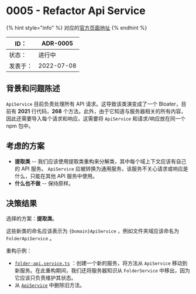 # 0005 - Refactor Api Service

{% hint style="info" %}
对应的[官方页面地址](https://contributing.bitwarden.com/architecture/adr/refactor-api-service)
{% endhint %}

| ID：  | ADR-0005   |
| ---- | ---------- |
| 状态：  | 进行中        |
| 发表于： | 2022-07-08 |

## 背景和问题陈述​ <a href="#context-and-problem-statement" id="context-and-problem-statement"></a>

`ApiService` 目前负责处理所有 API 请求。这导致该类演变成了一个 Bloater，目前有 **2021** 行代码，**268** 个方法。此外，由于它知道与服务器相关的所有内容，因此还需要导入每个请求和响应，这需要将 `ApiService` 和请求/响应放在同一个 npm 包中。

## 考虑的方案​ <a href="#considered-options" id="considered-options"></a>

* **提取类** -- 我们应该使用提取类重构来分解类，其中每个域上下文应该有自己的 API 服务。 `ApiService` 应被转换为通用服务，该服务不关心请求或响应是什么，只能在其他 API 服务中使用。
* **什么也不做** -- 保持原样。

## 决策结果​ <a href="#decision-outcome" id="decision-outcome"></a>

选择的方案：**提取类**。

这些新类的命名应该表示为 `{Domain}ApiService` ，例如文件夹域应该命名为 `FolderApiService` 。

重构示例：

* [`folder-api.service.ts`](https://github.com/bitwarden/clients/pull/3011/files#diff-11b3488b9977f06625349680f81554505613715cfcc9890ebb356a74579c236a) ：创建一个新的服务，将方法从 `ApiService` 移动到新服务。在此重构期间，我们还将服务器知识从 `FolderService` 中移出，因为它应该只负责维护其状态。
* 从 [`ApiService`](https://github.com/bitwarden/clients/pull/3011/files#diff-6c8f3163b688c01f589d1e9ee5b7998aea4a0aedde8333c3939fb6181c301bed) 中删除旧方法。
